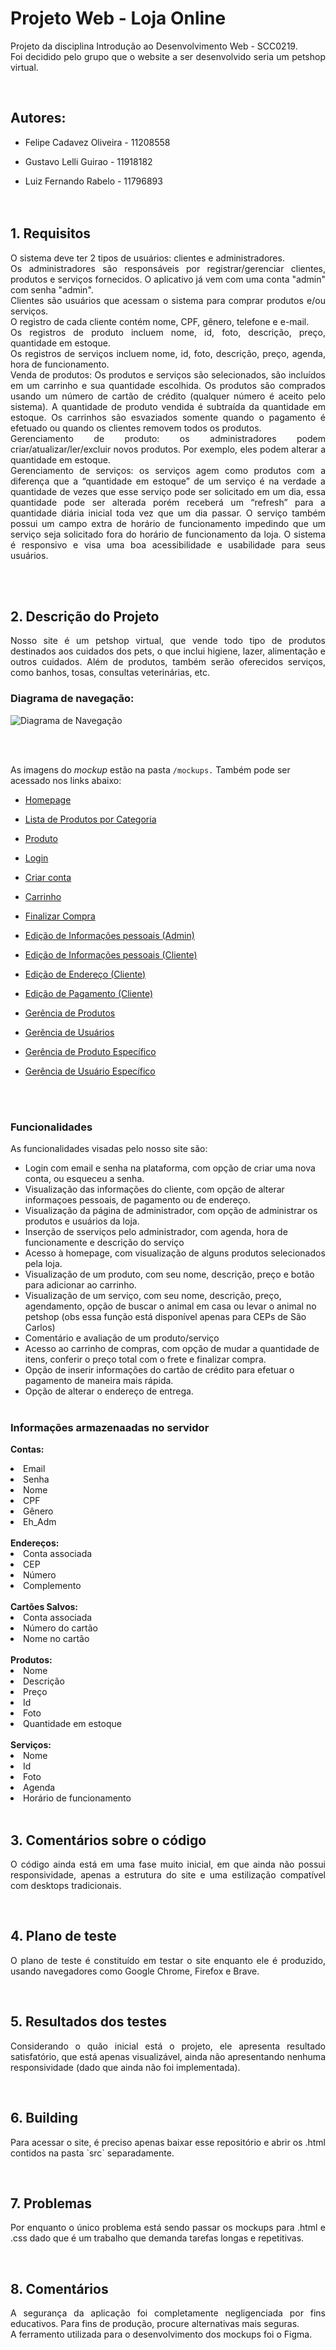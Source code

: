 # Projeto Web - Loja Online

<p align="justify">
    Projeto da disciplina Introdução ao Desenvolvimento Web - SCC0219.<br>
    Foi decidido pelo grupo que o website a ser desenvolvido seria um petshop virtual.
</p><br>

## Autores:
- Felipe Cadavez Oliveira - 11208558

- Gustavo Lelli Guirao - 11918182

- Luiz Fernando Rabelo - 11796893
<br><br><br>

## 1. Requisitos

<p align="justify">
    O sistema deve ter 2 tipos de usuários: clientes e administradores.<br>
    Os administradores são responsáveis por registrar/gerenciar clientes, produtos e serviços fornecidos. O aplicativo já vem com uma conta "admin" com senha "admin".<br>
    Clientes são usuários que acessam o sistema para comprar produtos e/ou serviços.<br>
    O registro de cada cliente contém nome, CPF, gênero, telefone e e-mail.<br>
    Os registros de produto incluem nome, id, foto, descrição, preço, quantidade em estoque.<br>
    Os registros de serviços incluem nome, id, foto, descrição, preço, agenda, hora de funcionamento.<br>
    Venda de produtos: Os produtos e serviços são selecionados, são incluídos em um carrinho e sua quantidade escolhida. Os produtos são comprados usando um número de cartão de crédito (qualquer número é aceito pelo sistema). A quantidade de produto vendida é subtraída da quantidade em estoque. Os carrinhos são esvaziados somente quando o pagamento é efetuado ou quando os clientes removem todos os produtos.<br>
    Gerenciamento de produto: os administradores podem criar/atualizar/ler/excluir novos produtos. Por exemplo, eles podem alterar a quantidade em estoque.<br>
    Gerenciamento de serviços: os serviços agem como produtos com a diferença que a “quantidade em estoque” de um serviço é na verdade a quantidade de vezes que esse serviço pode ser solicitado em um dia, essa quantidade pode ser alterada porém receberá um “refresh” para a quantidade diária inicial toda vez que um dia passar. O serviço também possui um campo extra de horário de funcionamento impedindo que um serviço seja solicitado fora do horário de funcionamento da loja.
    O sistema é responsivo e visa uma boa acessibilidade e usabilidade para seus usuários.
</p><br><br>

## 2. Descrição do Projeto

<p align="justify">
    Nosso site é um petshop virtual, que vende todo tipo de produtos destinados aos cuidados dos pets, o que inclui higiene, lazer, alimentação e outros cuidados. Além de produtos, também serão oferecidos serviços, como banhos, tosas, consultas veterinárias, etc.
</p>

### Diagrama de navegação:

![Diagrama de Navegação](./mockups/navegacao.png)

<br><br>

As imagens do *mockup* estão na pasta ```/mockups.``` Também pode ser acessado nos links abaixo:

- [Homepage](./mockups/home.png)

- [Lista de Produtos por Categoria](./mockups/listaPorCategoia.png)

- [Produto](./mockups/produto.png)

- [Login](./mockups/login.png)

- [Criar conta](./mockups/criarConta.png)

<!-- - [Email de redefinição](./mockups/emailRedef.png) -->

<!-- - [Redefinição](./mockups/redef.png) -->

- [Carrinho](./mockups/carrinho.png)

- [Finalizar Compra](./mockups/finalizarCompra.png)

- [Edição de Informações pessoais (Admin)](./mockups/edicaoInfoPessoaisAdmin.png)

- [Edição de Informações pessoais (Cliente)](./mockups/edicaoInfoPessoaisCliente.png)

- [Edição de Endereço (Cliente)](./mockups/edicaoEnderecoCliente.png)

- [Edição de Pagamento (Cliente)](./mockups/edicaoPagamentoCliente.png)

- [Gerência de Produtos](./mockups/gerenciaProdutos.png)

- [Gerência de Usuários](./mockups/gerenciaUsuarios.png)

- [Gerência de Produto Específico](./mockups/gerenciaProduto.png)

- [Gerência de Usuário Específico](./mockups/gerenciaUsuario.png)

<br><br>

### Funcionalidades 

As funcionalidades visadas pelo nosso site são:
- Login com email e senha na plataforma, com opção de criar uma nova conta, ou esqueceu a senha.
- Visualização das informações do cliente, com opção de alterar informaçoes pessoais, de pagamento ou de endereço.
- Visualização da página de administrador, com opção de administrar os produtos e usuários da loja.
- Inserção de sserviços pelo administrador, com agenda, hora de funcionamente e descrição do serviço
- Acesso à homepage, com visualização de alguns produtos selecionados pela loja.
- Visualização de um produto, com seu nome, descrição, preço e botão para adicionar ao carrinho.
- Visualização de um serviço, com seu nome, descrição, preço, agendamento, opção de buscar o animal em casa ou levar o animal no petshop (obs essa função está disponível apenas para CEPs de São Carlos)
- Comentário e avaliação de um produto/serviço
- Acesso ao carrinho de compras, com opção de mudar a quantidade de itens, conferir o preço total com o frete e finalizar compra.
- Opção de inserir informações do cartão de crédito para efetuar o pagamento de maneira mais rápida.
- Opção de alterar o endereço de entrega.
<br><br>

### Informações armazenaadas no servidor

<b>Contas:</b><lu>
    <li> Email
    <li> Senha
    <li> Nome
    <li> CPF
    <li> Gênero
    <li> Eh_Adm
</lu><br><br>
<b>Endereços:</b><br>
<lu>
    <li> Conta associada
    <li> CEP
    <li> Número
    <li> Complemento
</lu><br><br>
<b>Cartões Salvos:</b><br>
<lu>
    <li> Conta associada
    <li> Número do cartão
    <li> Nome no cartão
</lu><br><br>
<b>Produtos:</b><br>
<lu>
    <li> Nome
    <li> Descrição
    <li> Preço
    <li> Id
    <li> Foto
    <li> Quantidade em estoque
</lu><br><br>
<b>Serviços:</b><br>
<lu>
    <li> Nome
    <li> Id
    <li> Foto
    <li> Agenda
    <li> Horário de funcionamento
</lu><br><br>
## 3. Comentários sobre o código
<p align="justify">
    O código ainda está em uma fase muito inicial, em que ainda não possui responsividade, apenas a estrutura do site e uma estilização compatível com desktops tradicionais.
</p><br>

## 4. Plano de teste
<p align="justify">
    O plano de teste é constituído em testar o site enquanto ele é produzido, usando navegadores como Google Chrome, Firefox e Brave.
</p><br>

## 5. Resultados dos testes
<p align="justify">
    Considerando o quão inicial está o projeto, ele apresenta resultado satisfatório, que está apenas visualizável, ainda não apresentando nenhuma responsividade (dado que ainda não foi implementada).
<p><br>

## 6. Building
<p align="justify">
    Para acessar o site, é preciso apenas baixar esse repositório e abrir os .html contidos na pasta `src` separadamente.
</p><br>

## 7. Problemas
<p align="justify">
    Por enquanto o único problema está sendo passar os mockups para .html e .css dado que é um trabalho que demanda tarefas longas e repetitivas.
<p><br>

## 8. Comentários
<p align="justify">
    A segurança da aplicação foi completamente negligenciada por fins educativos. Para fins de produção, procure alternativas mais seguras.<br>
    A ferramento utilizada para o desenvolvimento dos mockups foi o Figma.
</p>

